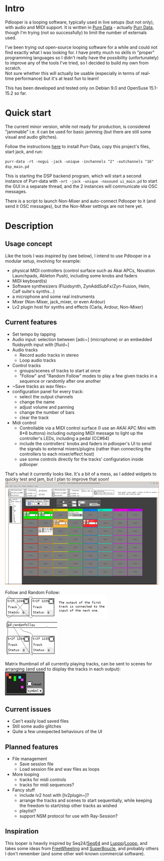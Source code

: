 # Intro

Pdlooper is a looping software, typically used in live setups (but not only), with audio and MIDI support. It is written in [Pure Data](https://puredata.info/) - actually [Purr Data](https://github.com/agraef/purr-data), though I'm trying (not so successfully) to limit the number of externals used.   

I've been trying out open-source looping software for a while and could not find exactly what I was looking for. I have pretty much no skills in "proper" programming languages so I didn't really have the possibility (unfortunately) to improve any of the tools I've tried, so I decided to build my own from scratch.  
Not sure whether this will actually be usable (especially in terms of real-time performance) but it's at least fun to learn!

This has been developed and tested only on Debian 9.0 and OpenSuse 15.1-15.2 so far.

# Quick start
The current minor version, while not ready for production, is considered "jammable" i.e. it can be used for basic jamming (but there are still some visual and audio glitches).

Follow the instructions [here](https://github.com/agraef/purr-data) to install Purr-Data, copy this project's files, start jack, and run:

`purr-data -rt -nogui -jack -unique -inchannels "2" -outchannels "16" dsp_main.pd`

This is starting the DSP backend program, which will start a second instance of Purr-data with `-nrt -jack -unique -nosound ui_main.pd` to start the GUI in a separate thread, and the 2 instances will communicate *via* OSC messages.

There is a script to launch Non-Mixer and auto-connect Pdlooper to it (and send it OSC messages), but the Non-Mixer settings are not here yet.

# Description
## Usage concept
Like the tools I was inspired by (see below), I intend to use Pdlooper in a modular setup, involving for example:
- physical MIDI controllers (control surface such as Akai APCs, Novation Launchpads, Ableton Push), including some knobs and faders
- MIDI keyboard(s)
- Software synthesizers (Fluidsynth, ZynAddSubFx/Zyn-Fusion, Helm, Calf suite's synths...) 
- a microphone and some real instruments
- Mixer (Non-Mixer, jack_mixer, or even Ardour)
- Lv2 plugin host for synths and effects (Carla, Ardour, Non-Mixer)

## Current features
- Set tempo by tapping
- Audio input: selection between [adc~] (microphone) or an embedded fluidsynth input with [fluid~]
- Audio tracks
  - Record audio tracks in stereo
  - Loop audio tracks
- Control tracks
  - groups/scenes of tracks to start at once
  - "Follow" and "Random Follow" modes to play a few given tracks in a sequence or randomly after one another
- ~Save tracks as wav files~
- configuration panel for every track:
  - select the output channels
  - change the name
  - adjust volume and panning
  - change the number of bars
  - clear the track
- Midi control
  - Controllable via a MIDI control surface (I use an AKAI APC Mini with 8\*8 buttons) including outgoing MIDI message to light up the controller's LEDs, including a pedal (CC#64)
  - include the controllers' knobs and faders in pdlooper's UI to send the signals to external mixers/plugins (rather than connecting the controllers to each mixer/effect host)
  - use some controls directly for the tracks' configuration inside pdlooper

That's what it currently looks like. It's a bit of a mess, as I added widgets to quicky test and jam, but I plan to improve that soon!
![](screenshots/latest.png)

Follow and Random Follow:
![](screenshots/track_follow.png) ![](screenshots/randomfollow.png)

Matrix thumbnail of all currently playing tracks, can be sent to scenes for arranging (and used to display the tracks in each output):
![](screenshots/matrix_thumb.png)

## Current issues
- Can't easily load saved files
- Still some audio glitches
- Quite a few unexpected behaviours of the UI

## Planned features
- File management
  - Save session file
  - Load session file and wav files as loops
- More looping
  - tracks for midi controls
  - tracks for midi sequences?
- Fancy stuff
  - include lv2 host with [lv2plugin~]?
  - arrange the tracks and scenes to start sequentially, while keeping the freedom to start/stop other tracks as wished
  - playlist?
  - support NSM protocol for use with Ray-Session?


## Inspiration
This looper is heavily inspired by Seq24/[Seq64](https://github.com/ahlstromcj/sequencer64) and [Luppp](http://openavproductions.com/luppp/)/[Loopp](https://git.netzspielplatz.de/soundship/loopp), and takes some ideas from [FreeWheeling](https://github.com/free-wheeling/freewheeling) and [SuperBoucle](https://github.com/Vampouille/superboucle), and probably others I don't remember (and some other well-known commercial software).
